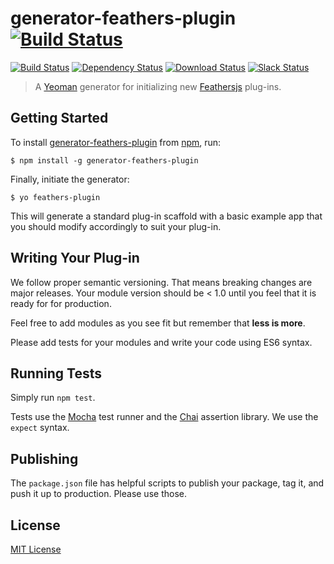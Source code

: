 # generator-feathers-plugin [![Build Status](https://travis-ci.org/feathersjs/generator-feathers-plugin.png?branch=master)](https://travis-ci.org/feathersjs/generator-feathers-plugin)

[![Build Status](https://travis-ci.org/feathersjs/generator-feathers-plugin.png?branch=master)](https://travis-ci.org/feathersjs/generator-feathers-plugin)
[![Dependency Status](https://img.shields.io/david/feathersjs/generator-feathers-plugin.svg?style=flat-square)](https://david-dm.org/feathersjs/generator-feathers-plugin)
[![Download Status](https://img.shields.io/npm/dm/generator-feathers-plugin.svg?style=flat-square)](https://www.npmjs.com/package/generator-feathers-plugin)
[![Slack Status](http://slack.feathersjs.com/badge.svg)](http://slack.feathersjs.com)

> A [Yeoman](http://yeoman.io) generator for initializing new [Feathersjs](https://github.com/feathersjs) plug-ins.

## Getting Started

To install [generator-feathers-plugin](https://github.com/feathersjs/generator-feathers-plugin) from [npm](https://www.npmjs.org/), run:

```
$ npm install -g generator-feathers-plugin
```

Finally, initiate the generator:

```
$ yo feathers-plugin
```

This will generate a standard plug-in scaffold with a basic example app that you should modify accordingly to suit your plug-in.

## Writing Your Plug-in

We follow proper semantic versioning. That means breaking changes are major releases. Your module version should be < 1.0 until you feel that it is ready for for production.

Feel free to add modules as you see fit but remember that **less is more**.

Please add tests for your modules and write your code using ES6 syntax.

## Running Tests

Simply run `npm test`.

Tests use the [Mocha](https://mochajs.org/) test runner and the [Chai](http://chaijs.com/) assertion library. We use the `expect` syntax.

## Publishing

The `package.json` file has helpful scripts to publish your package, tag it, and push it up to production. Please use those.

## License

[MIT License](http://en.wikipedia.org/wiki/MIT_License)
